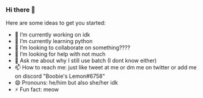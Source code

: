 ### Hi there 👋

Here are some ideas to get you started:

- 🔭 I’m currently working on idk
- 🌱 I’m currently learning python
- 👯 I’m looking to collaborate on something????
- 🤔 I’m looking for help with not much
- 💬 Ask me about why I still use batch (I dont know either)
- 📫 How to reach me: just like tweet at me or dm me on twitter or add me on discord "Boobie's Lemon#6758"
- 😄 Pronouns: he/him but also she/her idk
- ⚡ Fun fact: meow
